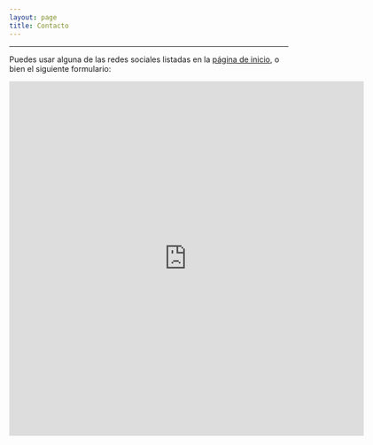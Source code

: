 ```yaml
---
layout: page
title: Contacto
---
```


---

Puedes usar alguna de las redes sociales listadas en la [página de inicio](/), o bien el siguiente formulario:

<iframe src="https://docs.google.com/forms/d/e/1FAIpQLSeKpqoDW0ixmFBdE_D9glGqdUUHuhZg0kHSwCQmD-l0O5rgoQ/viewform?embedded=true" width="640" height="640" frameborder="0" marginheight="0" marginwidth="0">Cargando…</iframe>
